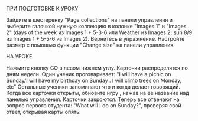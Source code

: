 ПРИ ПОДГОТОВКЕ К УРОКУ

Зайдите в шестеренку "Page collections" на панели управления и выберите галочкой нужную коллекцию в колонке "Images 1" и "Images 2" (days of the week из Images 1 + 5-3-6 или Weather из Images 2; sun 8/9 из Images 1 + 5-5-6 из Images 2). Вернитесь в упражнение. Настройте размер с помощью функции "Change size" на панели управления.

НА УРОКЕ

Нажмите кнопку GO в левом нижнем углу. Карточки распределятся по дням недели. Один ученик проговаривает: "I will have a picnic on Sunday/I will have my birthday on Sunday . I will climb trees on Monday, etc" Остальные ученики запоминают что и когда делает говорящий. Когда все карточки открыты, обновите игру , нажав на ее название над панелью управления. Карточки закроются. Теперь все отвечают на вопрос первого студента: "What will I do on Sunday?", проверяя свой ответ, открывая карты опять.
